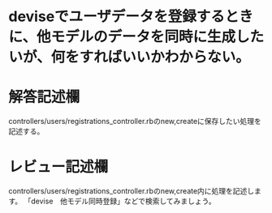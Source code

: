 # deviseでユーザデータを登録するときに、他モデルのデータを同時に生成したいが、何をすればいいかわからない。
# 解答記述欄
controllers/users/registrations_controller.rbのnew,createに保存したい処理を記述する。

# レビュー記述欄
controllers/users/registrations_controller.rbのnew,create内に処理を記述します。
「devise　他モデル同時登録」などで検索してみましょう。
